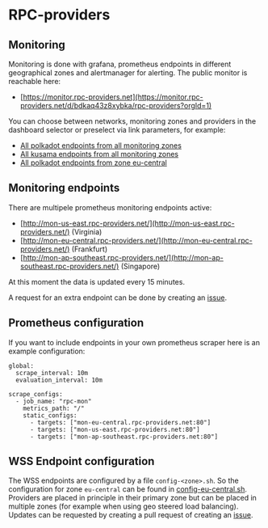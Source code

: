 # RPC-providers

## Monitoring
Monitoring is done with grafana, prometheus endpoints in different geographical zones and alertmanager for alerting. The public monitor is reachable here: 
* [https://monitor.rpc-providers.net](https://monitor.rpc-providers.net/d/bdkaq43z8xybka/rpc-providers?orgId=1)

You can choose between networks, monitoring zones and providers in the dashboard selector or preselect via link parameters, for example:
* [All polkadot endpoints from all monitoring zones](https://monitor.rpc-providers.net/d/bdkaq43z8xybka/rpc-providers?orgId=1&var-zone=All&var-network=polkadot&var-wss=All)
* [All kusama endpoints from all monitoring zones](https://monitor.rpc-providers.net/d/bdkaq43z8xybka/rpc-providers?orgId=1&var-zone=All&var-network=kusama&var-wss=All)
* [All polkadot endpoints from zone eu-central](https://monitor.rpc-providers.net/d/bdkaq43z8xybka/rpc-providers?orgId=1&var-zone=eu-central&var-network=polkadot&var-wss=All)

## Monitoring endpoints
There are multipele prometheus monitoring endpoints active:
* [http://mon-us-east.rpc-providers.net/](http://mon-us-east.rpc-providers.net/) (Virginia)
* [http://mon-eu-central.rpc-providers.net/](http://mon-eu-central.rpc-providers.net/) (Frankfurt)
* [http://mon-ap-southeast.rpc-providers.net/](http://mon-ap-southeast.rpc-providers.net/) (Singapore) 

At this moment the data is updated every 15 minutes. 

A request for an extra endpoint can be done by creating an [issue](https://github.com/rpc-providers/rpc-monitor/issues).

## Prometheus configuration
If you want to include endpoints in your own prometheus scraper here is an example configuration:

```
global:
  scrape_interval: 10m
  evaluation_interval: 10m

scrape_configs:
  - job_name: "rpc-mon"
    metrics_path: "/"
    static_configs:
      - targets: ["mon-eu-central.rpc-providers.net:80"]
      - targets: ["mon-us-east.rpc-providers.net:80"]
      - targets: ["mon-ap-southeast.rpc-providers.net:80"]
```

## WSS Endpoint configuration
The WSS endpoints are configured by a file `config-<zone>.sh`. So the configuration for zone `eu-central` can be found in [config-eu-central.sh](https://github.com/rpc-providers/rpc-monitor/blob/master/config-eu-central.sh). Providers are placed in principle in their primary zone but can be placed in multiple zones (for example when using geo steered load balancing). Updates can be requested by creating a pull request of creating an [issue](https://github.com/rpc-providers/rpc-monitor/issues).
